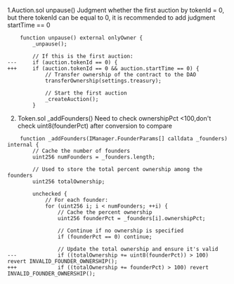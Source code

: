 1.Auction.sol unpause()
Judgment whether the first auction by tokenId = 0, but there tokenId can be equal to 0, it is recommended to add judgment startTime == 0

```
    function unpause() external onlyOwner {
        _unpause();

        // If this is the first auction:
---     if (auction.tokenId == 0) { 
+++     if (auction.tokenId == 0 && auction.startTime == 0) { 
            // Transfer ownership of the contract to the DAO
            transferOwnership(settings.treasury);

            // Start the first auction
            _createAuction();
        }
```

2. Token.sol _addFounders() 
Need to check ownershipPct <100,don't  check uint8(founderPct) after conversion to compare
```
    function _addFounders(IManager.FounderParams[] calldata _founders) internal {
        // Cache the number of founders
        uint256 numFounders = _founders.length;

        // Used to store the total percent ownership among the founders
        uint256 totalOwnership;

        unchecked {
            // For each founder:
            for (uint256 i; i < numFounders; ++i) {
                // Cache the percent ownership
                uint256 founderPct = _founders[i].ownershipPct;

                // Continue if no ownership is specified
                if (founderPct == 0) continue;

                // Update the total ownership and ensure it's valid
---             if ((totalOwnership += uint8(founderPct)) > 100) revert INVALID_FOUNDER_OWNERSHIP();
+++             if ((totalOwnership += founderPct) > 100) revert INVALID_FOUNDER_OWNERSHIP();

```